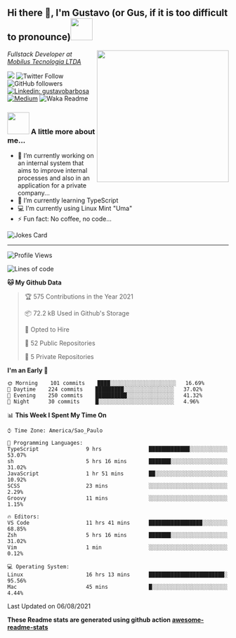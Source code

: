 <h2>Hi there 👋, I'm Gustavo (or Gus, if it is too difficult to pronounce)<img src="https://media.giphy.com/media/RMAnPMLrnOVhWuvusR/giphy.gif" width="50"></h2>
<img src="https://media.giphy.com/media/bi6RQ5x3tqoSI/giphy.gif" align="right" width="300">
<p><em>Fullstack Developer at <a href="https://mobilus.com.br/">Mobilus Tecnologia LTDA</a>
</em></p>

![](https://visitor-badge.glitch.me/badge?page_id=gusbdev.gusbdev)
![Twitter Follow](https://img.shields.io/twitter/follow/GustavoBFig?label=Follow)
![GitHub followers](https://img.shields.io/github/followers/gusbdev?label=Follow&style=social)
[![Linkedin: gustavobarbosa](https://img.shields.io/badge/-Gustavo%20Barbosa-blue?style=flat-square&logo=Linkedin&logoColor=white&link=https://www.linkedin.com/in/gustavo-barbosa-4a457178/?locale=en_US)](https://www.linkedin.com/in/gustavo-barbosa-figueiredo/?locale=en_US)
[![Medium](https://img.shields.io/badge/-Gustavo%20Barbosa-black?style=flat-square&logo=Medium&logoColor=white&link=https://gusbdev.medium.com/)](https://gusbdev.medium.com/)
![Waka Readme](https://github.com/anmol098/anmol098/workflows/Waka%20Readme/badge.svg)

### <img src="https://media.giphy.com/media/LRUSX9oaSmuKW3n4Ax/giphy.gif" width="50"> A little more about me...  

- 🔭 I’m currently working on an internal system that aims to improve internal processes and also in an application for a private company...
- 🌱 I’m currently learning TypeScript
- :computer: I’m currently using Linux Mint "Uma"
- ⚡ Fun fact: No coffee, no code...

![Jokes Card](https://readme-jokes.vercel.app/api)

---
<!--START_SECTION:waka-->
![Profile Views](http://img.shields.io/badge/Profile%20Views-2-blue)

![Lines of code](https://img.shields.io/badge/From%20Hello%20World%20I%27ve%20Written-560201%20lines%20of%20code-blue)

**🐱 My Github Data** 

> 🏆 575 Contributions in the Year 2021
 > 
> 📦 72.2 kB Used in Github's Storage 
 > 
> 💼 Opted to Hire
 > 
> 📜 52 Public Repositories 
 > 
> 🔑 5 Private Repositories  
 > 
**I'm an Early 🐤** 

```text
🌞 Morning    101 commits    ████░░░░░░░░░░░░░░░░░░░░░   16.69% 
🌆 Daytime    224 commits    █████████░░░░░░░░░░░░░░░░   37.02% 
🌃 Evening    250 commits    ██████████░░░░░░░░░░░░░░░   41.32% 
🌙 Night      30 commits     █░░░░░░░░░░░░░░░░░░░░░░░░   4.96%

```


📊 **This Week I Spent My Time On** 

```text
⌚︎ Time Zone: America/Sao_Paulo

💬 Programming Languages: 
TypeScript               9 hrs               █████████████░░░░░░░░░░░░   53.07% 
sh                       5 hrs 16 mins       ███████░░░░░░░░░░░░░░░░░░   31.02% 
JavaScript               1 hr 51 mins        ██░░░░░░░░░░░░░░░░░░░░░░░   10.92% 
SCSS                     23 mins             ░░░░░░░░░░░░░░░░░░░░░░░░░   2.29% 
Groovy                   11 mins             ░░░░░░░░░░░░░░░░░░░░░░░░░   1.15%

🔥 Editors: 
VS Code                  11 hrs 41 mins      █████████████████░░░░░░░░   68.85% 
Zsh                      5 hrs 16 mins       ███████░░░░░░░░░░░░░░░░░░   31.02% 
Vim                      1 min               ░░░░░░░░░░░░░░░░░░░░░░░░░   0.12%

💻 Operating System: 
Linux                    16 hrs 13 mins      ████████████████████████░   95.56% 
Mac                      45 mins             █░░░░░░░░░░░░░░░░░░░░░░░░   4.44%

```


 Last Updated on 06/08/2021
<!--END_SECTION:waka-->

**These Readme stats are generated using github action [awesome-readme-stats](https://github.com/anmol098/waka-readme-stats)**
